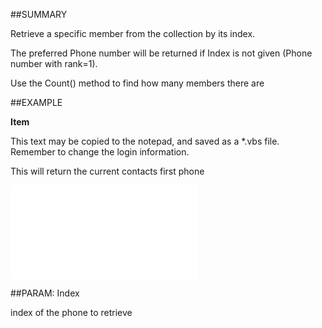 

##SUMMARY


Retrieve a specific member from the collection by its index.

The preferred Phone number will be returned if Index is not given (Phone number with rank=1).

Use the Count() method to find how many members there are



##EXAMPLE

**Item**


This text may be copied to the notepad, and saved as a *.vbs file. Remember to change the login information.
 
This will return the current contacts first phone


![](../../Examples/vbs/SOPhones.Item.vbs.txt)







##PARAM: Index

index of the phone to retrieve



